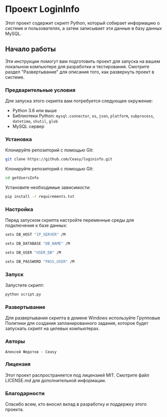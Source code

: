 # Проект LoginInfo

Этот проект содержит скрипт Python, который собирает информацию о системе и пользователях, а затем записывает эти данные в базу данных MySQL.

## Начало работы

Эти инструкции помогут вам подготовить проект для запуска на вашем локальном компьютере для разработки и тестирования. Смотрите раздел "Развертывание" для описания того, как развернуть проект в системе.

### Предварительные условия

Для запуска этого скрипта вам потребуется следующее окружение:

- Python 3.6 или выше
- Библиотеки Python: `mysql.connector`, `os`, `json`, `platform`, `subprocess`, `datetime`, `shutil`, `glob`
- MySQL сервер

### Установка

Клонируйте репозиторий с помощью Git:

```bash
git clone https://github.com/Ceasy/logininfo.git
```

Клонируйте репозиторий с помощью Git:
```bash 
cd getUsersInfo
```
Установите необходимые зависимости:
```bash
pip install -r requirements.txt
```

### Настройка

Перед запуском скрипта настройте переменные среды для подключения к базе данных:

```bash
setx DB_HOST "IP_SERVER" /M
```
```bash
setx DB_DATABASE "DB_NAME" /M
```
```bash
setx DB_USER "USER_DB" /M
```
```bash
setx DB_PASSWORD "PASS_USER" /M
```
### Запуск

Запустите скрипт:
```bash
python script.py
```
### Развертывание

Для развертывания скрипта в домене Windows используйте Групповые Политики для создания запланированного задания, которое
будет запускать скрипт на целевых компьютерах.

### Авторы

    Алексей Федотов - Ceasy

### Лицензия

Этот проект распространяется под лицензией MIT. Смотрите файл LICENSE.md для дополнительной информации.

### Благодарности
Спасибо всем, кто вносил вклад в разработку и поддержку этого проекта.